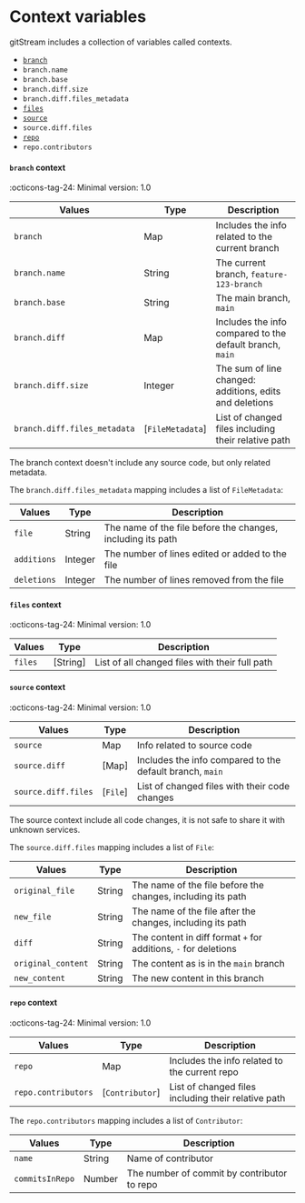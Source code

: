 # Context variables

gitStream includes a collection of variables called contexts. 

- [`branch`](#branch-context)
- `branch.name`
- `branch.base`
- `branch.diff.size`
- `branch.diff.files_metadata`
- [`files`](#files-context)
- [`source`](#source-context)
- `source.diff.files`
- [`repo`](#repo-context)
- `repo.contributors`

#### `branch` context

:octicons-tag-24: Minimal version: 1.0

| Values               | Type      | Description                                              |
|----------------------|-----------|--------------------------------------------------------- |
| `branch`             | Map       | Includes the info related to the current branch          |
| `branch.name`        | String    | The current branch, `feature-123-branch`                 |
| `branch.base`        | String    | The main branch, `main`                 |
| `branch.diff`        | Map       | Includes the info compared to the default branch, `main` |
| `branch.diff.size`   | Integer   | The sum of line changed: additions, edits and deletions   |
| `branch.diff.files_metadata`  | [`FileMetadata`]  | List of changed files including their relative path      |

The branch context doesn't include any source code, but only related metadata.

The `branch.diff.files_metadata` mapping includes a list of `FileMetadata`:

| Values          | Type      | Description                                                     |
| ----------------|-----------|---------------------------------------------------------------- |
| `file` | String    | The name of the file before the changes, including its path     |
| `additions` | Integer   | The number of lines edited or added to the file  |
| `deletions` | Integer   | The number of lines removed from the file      |

#### `files` context

:octicons-tag-24: Minimal version: 1.0

| Values  | Type      | Description                                |
|---------|-----------|------------------------ |
| `files` | [String]  | List of all changed files with their full path |


#### `source` context

:octicons-tag-24: Minimal version: 1.0

| Values              | Type  | Description                                        |
|---------------------|-------|--------------------------------------------------- |
| `source`          | Map   | Info related to source code           |
| `source.diff`     | [Map] | Includes the info compared to the default branch, `main` |
| `source.diff.files` | [`File`] | List of changed files with their code changes |

The source context include all code changes, it is not safe to share it with unknown services.

The `source.diff.files` mapping includes a list of `File`:

| Values          | Type      | Description                                          |
| ----------------|-----------|----------------------------------------------------- |
| `original_file` | String    | The name of the file before the changes, including its path |
| `new_file`      | String    | The name of the file after the changes, including its path |
| `diff`          | String    | The content in diff format `+` for additions, `-` for deletions |
| `original_content` | String    | The content as is in the `main` branch     |
| `new_content`      | String    | The new content in this branch     |

#### `repo` context

:octicons-tag-24: Minimal version: 1.0

| Values             | Type      | Description                                              |
|--------------------|-----------|-------------------------------------------------|
| `repo`             | Map       | Includes the info related to the current repo   |
| `repo.contributors`  | [`Contributor`]  | List of changed files including their relative path |

The `repo.contributors` mapping includes a list of `Contributor`:

| Values          | Type      | Description                                         |
| ----------------|-----------|---------------------------------------------------- |
| `name` | String    | Name of contributor     |
| `commitsInRepo` | Number   | The number of commit by contributor to repo  |

